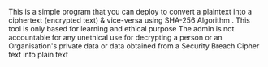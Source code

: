 This is a simple program that you can deploy to convert a plaintext into a ciphertext (encrypted text) & vice-versa using SHA-256 Algorithm .
This tool is only based for learning and ethical purpose
The admin is not accountable for any unethical use for decrypting a person or an Organisation's private data or data obtained from a Security Breach Cipher text into plain text

